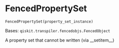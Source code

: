 # FencedPropertySet

<span id="undefined" />

`FencedPropertySet(property_set_instance)`

Bases: `qiskit.transpiler.fencedobjs.FencedObject`

A property set that cannot be written (via \_\_setitem\_\_)

